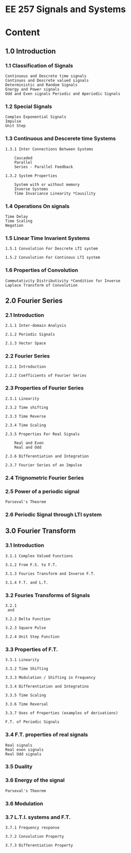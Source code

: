 # EE 257 Signals and Systems

# Content
## 1.0 Introduction
### 1.1 Classification of Signals

    Continuous and Descrete time signals
    Continuos and Descrete valued signals
    Deterministic and Random Signals
    Energy and Power signals
    Odd and Even signals Periodic and Aperiodic Signals

### 1.2 Special Signals

    Complex Exponential Signals
    Impulse
    Unit Step

### 1.3 Continuous and Descerete time Systems

    1.3.1 Inter Connections Between Systems

        Cascaded
        Parallel
        Series - Parallel Feedback

    1.3.2 System Properties

        System with or without memory
        Inverse Systems
        Time Invariance Linearity *Causility

### 1.4 Operations On signals

    Time Delay
    Time Scaling
    Negation

### 1.5 Linear Time Invarient Systems

    1.5.1 Convolution For Descrete LTI system

    1.5.2 Convolution For Continous LTI system

### 1.6 Properties of Convolution

    Commutativity Distributivity *Condition for Inverse
    Laplace Transform of Convolution
    
## 2.0 Fourier Series
### 2.1 Introduction

    2.1.1 Inter-domain Analysis

    2.1.2 Periodic Signals

    2.1.3 Vector Space

### 2.2 Fourier Series

    2.2.1 Introduction

    2.2.2 Coefficients of Fourier Series

### 2.3 Properties of Fourier Series

    2.3.1 Linearity

    2.3.2 Time shifting

    2.3.3 Time Reverse

    2.3.4 Time Scaling

    2.3.5 Properties For Real Signals

        Real and Even
        Real and Odd

    2.3.6 Differentiation and Integration

    2.3.7 Fourier Series of an Impulse

### 2.4 Trignometric Fourier Series

### 2.5 Power of a periodic signal

    Parseval's Theorem
    
### 2.6 Periodic Signal through LTI system

## 3.0 Fourier Transform
### 3.1 Introduction

    3.1.1 Complex Valued Functions

    3.1.2 From F.S. to F.T.

    3.1.3 Fouries Transform and Inverse F.T.

    3.1.4 F.T. and L.T.

### 3.2 Fouries Transforms of Signals

    3.2.1 
     and 

    3.2.2 Delta Function 

    3.2.3 Square Pulse

    3.2.4 Unit Step Function 

### 3.3 Properties of F.T.

    3.3.1 Linearity

    3.3.2 Time Shifting

    3.3.3 Modulation / Shifting in Frequency

    3.3.4 Differentiation and Integratino

    3.3.5 Time Scaling

    3.3.6 Time Reversal

    3.3.7 Uses of Properties (examples of derivations)

    F.T. of Periodic Signals
### 3.4 F.T. properties of real signals

    Real signals
    Real even signals
    Real Odd signals
### 3.5 Duality

### 3.6 Energy of the signal

    Parseval's Theorem
### 3.6 Modulation

### 3.7 L.T.I. systems and F.T.

    3.7.1 Frequency response

    3.7.2 Convolution Property

    3.7.3 Differentiation Property

